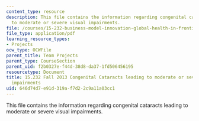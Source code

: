 ```yaml
---
content_type: resource
description: This file contains the information regarding congenital cataracts leading
  to moderate or severe visual impairments.
file: /courses/15-232-business-model-innovation-global-health-in-frontier-markets-fall-2013/646d74d7e91d319af7d22c9a11a03cc1_MIT15_232F13_a1_catarct_1.pdf
file_type: application/pdf
learning_resource_types:
- Projects
ocw_type: OCWFile
parent_title: Team Projects
parent_type: CourseSection
parent_uid: f2b0327e-f44d-38d8-da37-1fd506456195
resourcetype: Document
title: 15.232 Fall 2013 Congenital Cataracts leading to moderate or severe visual
  impairments
uid: 646d74d7-e91d-319a-f7d2-2c9a11a03cc1
---
```

This file contains the information regarding congenital cataracts leading to moderate or severe visual impairments.

